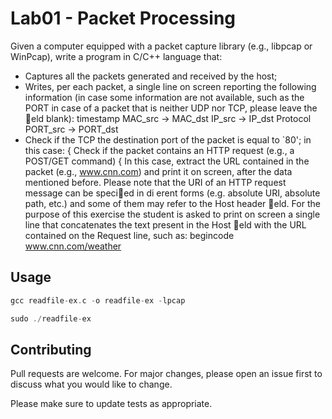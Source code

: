 # Lab01 - Packet Processing

Given a computer equipped with a packet capture library (e.g., libpcap or WinPcap), write a program
in C/C++ language that:
 - Captures all the packets generated and received by the host;
 - Writes, per each packet, a single line on screen reporting the following information (in case some
information are not available, such as the PORT in case of a packet that is neither UDP nor
TCP, please leave the eld blank):
timestamp MAC_src -> MAC_dst IP_src -> IP_dst Protocol PORT_src -> PORT_dst
 - Check if the TCP the destination port of the packet is equal to `80'; in this case:
{ Check if the packet contains an HTTP request (e.g., a POST/GET command)
{ In this case, extract the URL contained in the packet (e.g., www.cnn.com) and print it on
screen, after the data mentioned before.
Please note that the URI of an HTTP request message can be specied in di
erent forms (e.g.
absolute URI, absolute path, etc.) and some of them may refer to the Host header eld. For the
purpose of this exercise the student is asked to print on screen a single line that concatenates the text
present in the Host eld with the URL contained on the Request line, such as:
begincode www.cnn.com/weather

## Usage

```c
gcc readfile-ex.c -o readfile-ex -lpcap

sudo ./readfile-ex

```

## Contributing

Pull requests are welcome. For major changes, please open an issue first
to discuss what you would like to change.

Please make sure to update tests as appropriate.